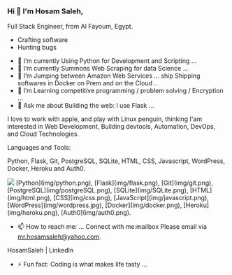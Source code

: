 ### Hi 👋 I'm Hosam Saleh,

Full Stack Engineer, from Al Fayoum, Egypt.
* Crafting software
* Hunting bugs

- 🔭 I’m currently Using Python for Development and Scripting ...
- 🌱 I’m currently Summons Web Scraping for data Science ...
- 👯 I’m Jumping between Amazon Web Services ...
ship Shipping softwares in Docker on Prem and on the Cloud ..
- 🤔 I’m Learning competitive programming / problem solving / Encryption ...
- 💬 Ask me about Building the web: I use Flask ...

I love to work with apple, and play with Linux penguin, thinking I'am interested in Web Development, Building devtools, Automation, DevOps, and Cloud Technologies.

Languages and Tools:

Python, Flask, Git, PostgreSQL, SQLite, HTML, CSS, Javascript, WordPress, Docker, Heroku and Auth0.

<img src="https://raw.githubusercontent.com/gilbarbara/logos/804dc257b59e144eaca5bc6ffd16949752c6f789/logos/python.svg">
[Python](img/python.png), [Flask](img/flask.png), [Git](img/git.png), [PostgreSQL](img/postgreSQL.png), [SQLite](img/SQLite.png), [HTML](img/html.png), [CSS](img/css.png), [JavaScript](img/javascript.png), [WordPress](img/wordpress.jpg), [Docker](img/docker.png), [Heroku](img/heroku.png), [Auth0](img/auth0.png).


- 📫 How to reach me: ...
Connect with me:mailbox Please email via mr.hosamsaleh@yahoo.com.

HosamSaleh | LinkedIn

- ⚡ Fun fact: Coding is what makes life tasty ...
